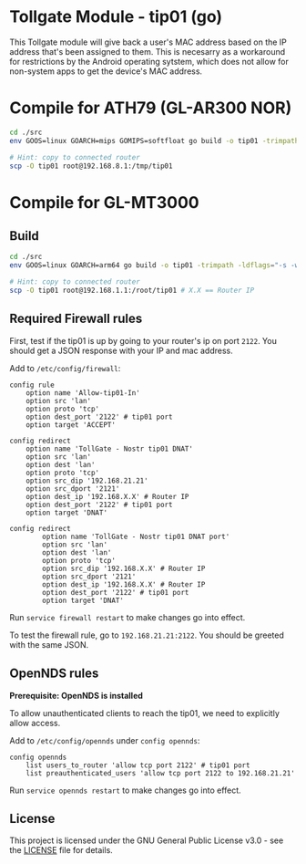 # Tollgate Module - tip01 (go)

This Tollgate module will give back a user's MAC address based on the IP address that's been assigned to them. This is necesarry as a workaround for restrictions by the Android operating sytstem, which does not allow for non-system apps to get the device's MAC address.

# Compile for ATH79 (GL-AR300 NOR)

```bash
cd ./src
env GOOS=linux GOARCH=mips GOMIPS=softfloat go build -o tip01 -trimpath -ldflags="-s -w"

# Hint: copy to connected router 
scp -O tip01 root@192.168.8.1:/tmp/tip01
```

# Compile for GL-MT3000

## Build

```bash
cd ./src
env GOOS=linux GOARCH=arm64 go build -o tip01 -trimpath -ldflags="-s -w"

# Hint: copy to connected router 
scp -O tip01 root@192.168.1.1:/root/tip01 # X.X == Router IP
```

## Required Firewall rules 

First, test if the tip01 is up by going to your router's ip on port `2122`. You should get a JSON response with your IP and mac address.

Add to `/etc/config/firewall`:
```uci
config rule
	option name 'Allow-tip01-In'
	option src 'lan'
	option proto 'tcp'
	option dest_port '2122' # tip01 port
	option target 'ACCEPT'

config redirect
	option name 'TollGate - Nostr tip01 DNAT'
	option src 'lan'
	option dest 'lan'
	option proto 'tcp'
	option src_dip '192.168.21.21'
	option src_dport '2121'
	option dest_ip '192.168.X.X' # Router IP
	option dest_port '2122' # tip01 port
	option target 'DNAT'

config redirect
        option name 'TollGate - Nostr tip01 DNAT port'
        option src 'lan'
        option dest 'lan'
        option proto 'tcp'
        option src_dip '192.168.X.X' # Router IP
        option src_dport '2121'
        option dest_ip '192.168.X.X' # Router IP
        option dest_port '2122' # tip01 port
        option target 'DNAT'
```

Run `service firewall restart` to make changes go into effect.

To test the firewall rule, go to `192.168.21.21:2122`. You should be greeted with the same JSON.


## OpenNDS rules
**Prerequisite: OpenNDS is installed**

To allow unauthenticated clients to reach the tip01, we need to explicitly allow access.

Add to `/etc/config/opennds` under `config opennds`:
```uci
config opennds
    list users_to_router 'allow tcp port 2122' # tip01 port
    list preauthenticated_users 'allow tcp port 2122 to 192.168.21.21'
```

Run `service opennds restart` to make changes go into effect.

## License
This project is licensed under the GNU General Public License v3.0 - see the [LICENSE](LICENSE) file for details.

